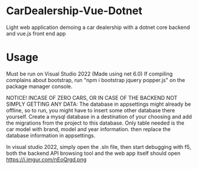 # CarDealership-Vue-Dotnet
Light web application demoing a car dealership with a dotnet core backend and vue.js front end app

# Usage
Must be run on Visual Studio 2022 (Made using net 6.0)
If compiling complains about bootstrap, run "npm i bootstrap jquery popper.js" on the package manager console.

NOTICE! INCASE OF ZERO CARS, OR IN CASE OF THE BACKEND NOT SIMPLY GETTING ANY DATA:
The database in appsettings might already be offline, so to run, you might have to insert some other database there yourself.
Create a mysql database in a destination of your choosing and add the migrations from the project to this database. Only table needed is the car model
with brand, model and year information. then replace the database information in appsettings.


In visual studio 2022, simply open the .sln file, then start debugging with f5, both the backend API browsing tool and the web app itself should open
https://i.imgur.com/nEoQrgd.png
